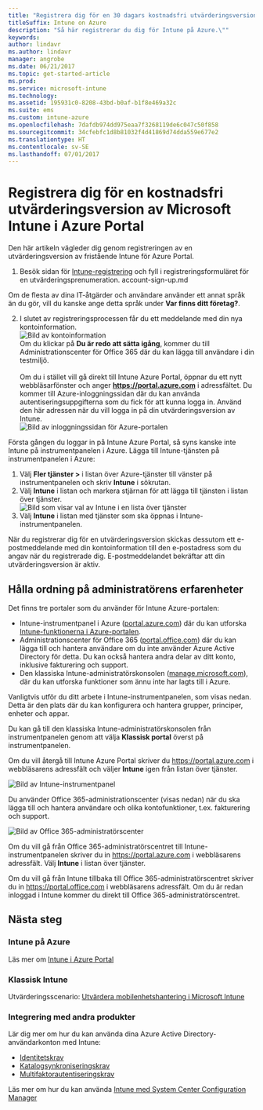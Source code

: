 ```yaml
---
title: "Registrera dig för en 30 dagars kostnadsfri utvärderingsversion"
titleSuffix: Intune on Azure
description: "Så här registrerar du dig för Intune på Azure.\""
keywords: 
author: lindavr
ms.author: lindavr
manager: angrobe
ms.date: 06/21/2017
ms.topic: get-started-article
ms.prod: 
ms.service: microsoft-intune
ms.technology: 
ms.assetid: 195931c0-8208-43bd-b0af-b1f8e469a32c
ms.suite: ems
ms.custom: intune-azure
ms.openlocfilehash: 7dafdb974dd975eaa7f3268119de6c047c50f858
ms.sourcegitcommit: 34cfebfc1d8b81032f4d41869d74dda559e677e2
ms.translationtype: HT
ms.contentlocale: sv-SE
ms.lasthandoff: 07/01/2017
---
```

# <a name="sign-up-for-a-microsoft-intune-free-trial-for-the-azure-portal"></a>Registrera dig för en kostnadsfri utvärderingsversion av Microsoft Intune i Azure Portal


Den här artikeln vägleder dig genom registreringen av en utvärderingsversion av fristående Intune för Azure Portal.

1. Besök sidan för [Intune-registrering](https://portal.office.com/Signup/Signup.aspx?OfferId=40BE278A-DFD1-470a-9EF7-9F2596EA7FF9&dl=INTUNE_A&ali=1#0%20) och fyll i registreringsformuläret för en utvärderingsprenumeration.
account-sign-up.md

  Om de flesta av dina IT-åtgärder och användare använder ett annat språk än du gör, vill du kanske ange detta språk under **Var finns ditt företag?**.

2. I slutet av registreringsprocessen får du ett meddelande med din nya kontoinformation. <br/> ![Bild av kontoinformation](./media/2-end-of-sign-up-process.png) <br/>Om du klickar på **Du är redo att sätta igång**, kommer du till Administrationscenter för Office 365 där du kan lägga till användare i din testmiljö. <br/><br/>Om du i stället vill gå direkt till Intune Azure Portal, öppnar du ett nytt webbläsarfönster och anger **https://portal.azure.com** i adressfältet. Du kommer till Azure-inloggningssidan där du kan använda autentiseringsuppgifterna som du fick för att kunna logga in. Använd den här adressen när du vill logga in på din utvärderingsversion av Intune. <br/> ![Bild av inloggningssidan för Azure-portalen](./media/azure-portal-signin.png)

Första gången du loggar in på Intune Azure Portal, så syns kanske inte Intune på instrumentpanelen i Azure. Lägga till Intune-tjänsten på instrumentpanelen i Azure:
1. Välj **Fler tjänster >** i listan över Azure-tjänster till vänster på instrumentpanelen och skriv **Intune** i sökrutan.
2. Välj **Intune** i listan och markera stjärnan för att lägga till tjänsten i listan över tjänster.<br/> ![Bild som visar val av Intune i en lista över tjänster](./media/azure-add-intune1.png)
3. Välj **Intune** i listan med tjänster som ska öppnas i Intune-instrumentpanelen.

När du registrerar dig för en utvärderingsversion skickas dessutom ett e-postmeddelande med din kontoinformation till den e-postadress som du angav när du registrerade dig. E-postmeddelandet bekräftar att din utvärderingsversion är aktiv.



## <a name="keeping-the-admin-experiences-straight"></a>Hålla ordning på administratörens erfarenheter


Det finns tre portaler som du använder för Intune Azure-portalen:
- Intune-instrumentpanel i Azure ([portal.azure.com](https://portal.azure.com)) där du kan utforska [Intune-funktionerna i Azure-portalen](what-is-intune.md).
- Administrationscenter för Office 365 ([portal.office.com](https://portal.office.com)) där du kan lägga till och hantera användare om du inte använder Azure Active Directory för detta. Du kan också hantera andra delar av ditt konto, inklusive fakturering och support.
- Den klassiska Intune-administratörskonsolen ([manage.microsoft.com](https://manage.microsoft.com)), där du kan utforska funktioner som ännu inte har lagts till i Azure.

Vanligtvis utför du ditt arbete i Intune-instrumentpanelen, som visas nedan. Detta är den plats där du kan konfigurera och hantera grupper, principer, enheter och appar.

Du kan gå till den klassiska Intune-administratörskonsolen från instrumentpanelen genom att välja **Klassisk portal** överst på instrumentpanelen.

Om du vill återgå till Intune Azure Portal skriver du https://portal.azure.com i webbläsarens adressfält och väljer **Intune** igen från listan över tjänster.

 ![Bild av Intune-instrumentpanel](./media/intune-azure-dashboard.png)


Du använder Office 365-administrationscenter (visas nedan) när du ska lägga till och hantera användare och olika kontofunktioner, t.ex. fakturering och support.

![Bild av Office 365-administratörscenter](./media/office-admin-center.png)

Om du vill gå från Office 365-administratörscentret till Intune-instrumentpanelen skriver du in https://portal.azure.com i webbläsarens adressfält. Välj **Intune** i listan över tjänster.

Om du vill gå från Intune tillbaka till Office 365-administratörscentret skriver du in https://portal.office.com i webbläsarens adressfält. Om du är redan inloggad i Intune kommer du direkt till Office 365-administratörscentret.

## <a name="next-steps"></a>Nästa steg

### <a name="intune-on-azure"></a>Intune på Azure
Läs mer om [Intune i Azure Portal](what-is-intune.md)
### <a name="classic-intune"></a>Klassisk Intune
Utvärderingsscenario: [Utvärdera mobilenhetshantering i Microsoft Intune](https://docs.microsoft.com/intune-classic/understand-explore/mobile-device-management-trial-guide-microsoft-intune)

### <a name="integration-with-other-products"></a>Integrering med andra produkter
Lär dig mer om hur du kan använda dina Azure Active Directory-användarkonton med Intune:
- [Identitetskrav](https://docs.microsoft.com/active-directory/active-directory-hybrid-identity-design-considerations-overview#design-considerations-overview)
- [Katalogsynkroniseringskrav](https://docs.microsoft.com/active-directory/active-directory-hybrid-identity-design-considerations-directory-sync-requirements)
- [Multifaktorautentiseringskrav](https://docs.microsoft.com/active-directory/active-directory-hybrid-identity-design-considerations-multifactor-auth-requirements)

Läs mer om hur du kan använda [Intune med System Center Configuration Manager](https://docs.microsoft.com/sccm/mdm/understand/hybrid-mobile-device-management)
